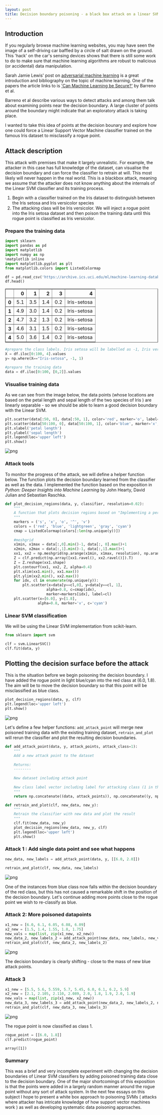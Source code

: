 ```yaml
---
layout: post
title: Decision boundary poisoning - a black box attack on a linear SVM
---
```


## Introduction

If you regularly browse machine learning websites, you may have seen the image of a self-driving car baffled by a circle of salt drawn on the ground. This 'hack' on the car's sensing devices shows that there is still some work to do to make sure that machine learning algorithms are robust to malicious (or accidental) data manipulation. 

Sarah Jamie Lewis' post on [adversarial machine learning](https://mascherari.press/introduction-to-adversarial-machine-learning/) is a great introduction and bibliography on the topic of machine learning. One of the papers the article links to is ['Can Machine Learning be Secure?'](https://people.eecs.berkeley.edu/~tygar/papers/Machine_Learning_Security/asiaccs06.pdf) by Barreno et al. 

Barreno et al describe various ways to detect attacks and among them talk about examining points near the decision boundary. A large cluster of points around the boundary might indicate that an exploratory attack is taking place.

I wanted to take this idea of points at the decision bounary and explore how one could force a Linear Support Vector Machine classifier trained on the famous Iris dataset to misclassify a rogue point.



## Attack description

This attack with premises that make it largely unrealistic. For example, the attacker in this case has full knowledge of the dataset, can visualise the decision boundary and can force the classifier to retrain at will. This most likely will never happen in the real world. 
This is a blackbox attack, meaning we assume that the attacker does not know anything about the internals of the Linear SVM classifier and its training process. 

1. Begin with a classifier trained on the Iris dataset to distinguish between the Iris setosa and Iris versicolor species
2. The attacking class will be Iris versicolor. We will inject a rogue point into the Iris setosa dataset and then poison the training data until this rogue point is classified as Iris versicolor. 


### Prepare the training data


```python
import sklearn
import pandas as pd
import matplotlib
import numpy as np
%matplotlib inline
import matplotlib.pyplot as plt
from matplotlib.colors import ListedColormap
```


```python
df = pd.read_csv('https://archive.ics.uci.edu/ml/machine-learning-databases/iris/iris.data', header=None)
df.head()
```




<div>
<style>
    .dataframe thead tr:only-child th {
        text-align: right;
    }

    .dataframe thead th {
        text-align: left;
    }

    .dataframe tbody tr th {
        vertical-align: top;
    }
</style>
<table border="1" class="dataframe">
  <thead>
    <tr style="text-align: right;">
      <th></th>
      <th>0</th>
      <th>1</th>
      <th>2</th>
      <th>3</th>
      <th>4</th>
    </tr>
  </thead>
  <tbody>
    <tr>
      <th>0</th>
      <td>5.1</td>
      <td>3.5</td>
      <td>1.4</td>
      <td>0.2</td>
      <td>Iris-setosa</td>
    </tr>
    <tr>
      <th>1</th>
      <td>4.9</td>
      <td>3.0</td>
      <td>1.4</td>
      <td>0.2</td>
      <td>Iris-setosa</td>
    </tr>
    <tr>
      <th>2</th>
      <td>4.7</td>
      <td>3.2</td>
      <td>1.3</td>
      <td>0.2</td>
      <td>Iris-setosa</td>
    </tr>
    <tr>
      <th>3</th>
      <td>4.6</td>
      <td>3.1</td>
      <td>1.5</td>
      <td>0.2</td>
      <td>Iris-setosa</td>
    </tr>
    <tr>
      <th>4</th>
      <td>5.0</td>
      <td>3.6</td>
      <td>1.4</td>
      <td>0.2</td>
      <td>Iris-setosa</td>
    </tr>
  </tbody>
</table>
</div>




```python
#prepare the class labels. Iris setosa will be labelled as -1, Iris versicolor as 1
X = df.iloc[0:100, 4].values
y= np.where(X=="Iris-setosa", -1, 1)
```


```python
#prepare the training data
data = df.iloc[0:100, [0,2]].values
```

### Visualise training data

As we can see from the image below, the data points (whose locations are based on the petal length and sepal length of the two species of Iris ) are linearly separable - so we should be able to learn a good decision boundary with the Linear SVM. 


```python
plt.scatter(data[:50, 0], data[:50, 1], color='red', marker='o', label='setosa')
plt.scatter(data[50:100, 0], data[50:100, 1], color='blue', marker='x', label='versicolor')
plt.xlabel('petal length')
plt.ylabel('sepal length')
plt.legend(loc='upper left')
plt.show()
```


![png](images/output_8_0.png)


### Attack tools

To monitor the progress of the attack, we will define a helper function below. The function plots the decision boundary learned from the classifier as well as the data. I implemented the function based on the exposition in _Python: Deeper Insights into Machine Learning_ by John Hearty, David Julian and Sebastian Raschka. 


```python
def plot_decision_regions(data, y, classifier, resolution=0.02):
    """
    A function that plots decision regions based on "Implementing a perceptron algorithm in Python by Raschka et al.
    """
    markers = ('s', 'x', 'o', '^', 'v')
    colors = ('red', 'blue', 'lightgreen', 'gray', 'cyan')
    cmap = ListedColormap(colors[:len(np.unique(y))])
    
    #meshgrid
    x1min, x1max = data[:,0].min()-1, data[:, 0].max()+1
    x2min, x2max = data[:,1].min()-1, data[:,1].max()+1
    xx1, xx2 = np.meshgrid(np.arange(x1min, x1max, resolution), np.arange(x2min, x2max, resolution))
    Z = clf.predict(np.array([xx1.ravel(), xx2.ravel()]).T)
    Z = Z.reshape(xx1.shape)
    plt.contourf(xx1, xx2, Z, alpha=0.4)
    plt.xlim(xx1.min(), xx1.max())
    plt.ylim(xx2.min(), xx2.max())
    for idx, cl in enumerate(np.unique(y)):
        plt.scatter(x=data[y==cl,0], y=data[y==cl, 1], 
                   alpha=0.8, c=cmap(idx), 
                   marker=markers[idx], label=cl)
    plt.scatter(x=[6.0], y=[1.8], 
               alpha=0.8, marker='v', c='cyan')
```

### Linear SVM classification

We will be using the Linear SVM implementation from scikit-learn.


```python
from sklearn import svm

clf = svm.LinearSVC()
clf.fit(data, y)
```
## Plotting the decision surface before the attack
This is the situation before we begin poisoning the decision boundary. I have added the rogue point in light blue/cyan into the red class at (6.0, 1.8). The aim will be to move the decision boundary so that this point will be misclassified as blue class.


```python
plot_decision_regions(data, y, clf)
plt.legend(loc='upper left')
plt.show()
```


![png](images/output_15_0.png)

Let's define a few helper functions: ``add_attack_point`` will merge new poisoned training data with the existing training dataset, ``retrain_and_plot`` will rerun the classifier and plot the resulting decision boundaries.

```python
def add_attack_point(data, y, attack_points, attack_class=1):
    """
    Add a new attack point to the dataset
    
    Returns:
    --------
    
    New dataset including attack point
    
    New class label vector including label for attacking class (1 in this case)
    """
    return np.concatenate((data, attack_points)), np.concatenate((y, np.array(len(attack_points)*[attack_class])))
```


```python
def retrain_and_plot(clf, new_data, new_y):
    """
    Retrain the classifier with new data and plot the result
    """
    clf.fit(new_data, new_y)
    plot_decision_regions(new_data, new_y, clf)
    plt.legend(loc='upper left')
    plt.show()
```

### Attack 1 : Add single data point and see what happens


```python
new_data, new_labels = add_attack_point(data, y, [[6.0, 2.0]])
```


```python
retrain_and_plot(clf, new_data, new_labels)
```


![png](images/output_20_0.png)


One of the instances from blue class now falls within the decision boundary of the red class, but this has not caused a remarkable shift in the position of the decision boundary. Let's continue adding more points close to the rogue point we wish to re-classify as blue. 

### Attack 2: More poisoned datapoints


```python
x1_new = [6.0, 6.1, 6.05, 6.08, 6.09]
x2_new = [1.5, 1.4, 1.55, 1.8, 1.75]
new_vals = map(list, zip(x1_new, x2_new))
new_data_2, new_labels_2 = add_attack_point(new_data, new_labels, new_vals)
retrain_and_plot(clf, new_data_2, new_labels_2)
```


![png](images/output_23_0.png)


The decision boundary is clearly shifting - close to the mass of new blue attack points. 

### Attack 3


```python
x1_new = [5.5, 5.6, 5.559, 5.7, 5.45, 6.0, 6.1, 6.2, 5.9]
x2_new = [2.1, 2.105, 2.110, 2.089, 2.0, 1.8, 1.9, 2.0, 1.9]
new_vals = map(list, zip(x1_new, x2_new))
new_data_3, new_labels_3 = add_attack_point(new_data_2, new_labels_2, new_vals)
retrain_and_plot(clf, new_data_3, new_labels_3)
```


![png](images/output_26_0.png)


The rogue point is now classified as class 1. 


```python
rogue_point = [[6.0, 1.8]]
clf.predict(rogue_point)
```




    array([1])



### Summary
This was a brief and very incomplete experiment with changing the decision boundaries of Linear SVM classifiers by adding poisoned training data close to the decision boundary. One of the major shortcomings of this exposition is that the points were added in a largely random manner around the rogue point without any sort of attack system. In the next few essays on this subject I hope to present a white box approach to poisoning SVMs ( attacks where attacker has intricate knowledge of how support vector machines work ) as well as developing systematic data poisoning approaches. 
